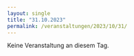 ```yaml
---
layout: single
title: "31.10.2023"
permalink: /veranstaltungen/2023/10/31/
---
```


Keine Veranstaltung an diesem Tag.
